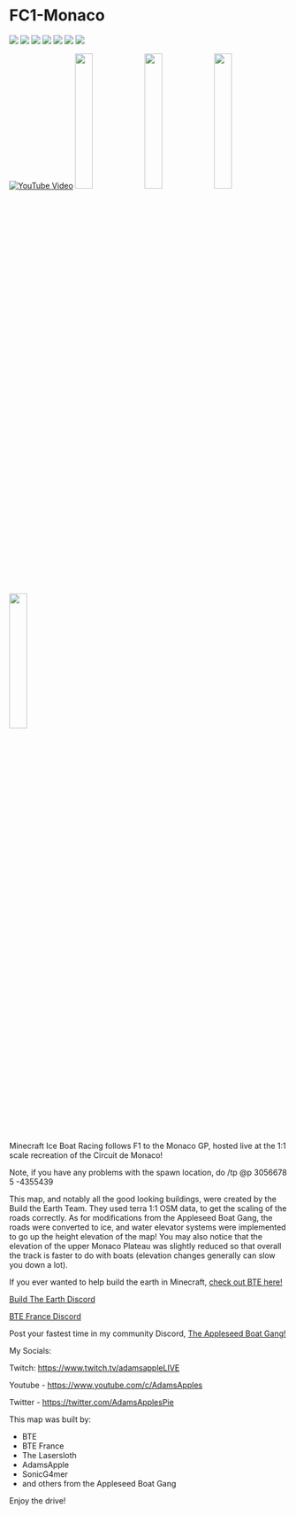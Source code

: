 # FC1-Monaco

[![][badge-dl]][dl-latest]
[![][badge-planetmc]][planetmc]
[![][badge-discord]][join-discord] 
[![][badge-patreon]][patreon]
[![][badge-youtube]][youtube]
[![][badge-twitch]][twitch]
[![][badge-twitter]][twitter]


[![YouTube Video][yt-thumbnail]][yt-vidlink]
<img src="https://user-images.githubusercontent.com/96582306/174669807-caee2865-2069-4874-9b50-cadbf9785211.png" width="25%"></img><img src="https://user-images.githubusercontent.com/96582306/174668860-72b2156a-3056-46a1-9d26-c34ac629bacc.png" width="25%"></img><img src="https://user-images.githubusercontent.com/96582306/174668940-d0a64c0c-6e84-4055-9e21-a466174392d0.png" width="25%"></img><img src="https://user-images.githubusercontent.com/96582306/174669025-82230444-5d23-4eb4-b1d4-921c1ab46007.png" width="25%"></img>



Minecraft Ice Boat Racing follows F1 to the Monaco GP, hosted live at the 1:1 scale recreation of the Circuit de Monaco!

Note, if you have any problems with the spawn location, do /tp @p 3056678 5 -4355439

This map, and notably all the good looking buildings, were created by the Build the Earth Team. They used terra 1:1 OSM data, to get the scaling of the roads correctly. As for modifications from the Appleseed Boat Gang, the roads were converted to ice, and water elevator systems were implemented to go up the height elevation of the map! You may also notice that the elevation of the upper Monaco Plateau was slightly reduced so that overall the track is faster to do with boats (elevation changes generally can slow you down a lot).

If you ever wanted to help build the earth in Minecraft, [check out BTE here!](buildtheearth.net)

[Build The Earth Discord](https://discord.com/invite/3mrQBYd)

[BTE France Discord](https://discord.com/invite/S8RuuqP)

Post your fastest time in my community Discord, [The Appleseed Boat Gang!][join-discord]

My Socials:

Twitch: https://www.twitch.tv/adamsappleLIVE

Youtube - https://www.youtube.com/c/AdamsApples

Twitter - https://twitter.com/AdamsApplesPie

This map was built by:
- BTE
- BTE France
- The Lasersloth
- AdamsApple
- SonicG4mer
- and others from the Appleseed Boat Gang


Enjoy the drive!



<!-- link refrences (repo-specific)-->
[dl-latest]: https://github.com/FormulaCraftOne/FC1-Monaco/releases/latest/download/FC1-Monaco.zip
[planetmc]: https://www.planetminecraft.com/project/f1-circuit-de-monaco-1-1-scale-ice-boat-racing-track/
[yt-vidlink]: https://www.youtube.com/watch?v=1cMaBU3LAT0
[yt-thumbnail]: https://img.youtube.com/vi/1cMaBU3LAT0/maxresdefault.jpg


<!-- link refrences (not repo-specific)-->
[dl-texture]:   https://github.com/FormulaCraftOne/FC1-TexturePack/releases/latest/download/FC1.TexturePack.zip
[join-discord]: https://discord.gg/paeBnG8Csd
[twitter]:      https://twitter.com/AdamsApplesPie
[twitch]:       https://www.twitch.tv/adamsapplelive
[youtube]:      https://www.youtube.com/c/AdamsApples
[patreon]:      https://www.patreon.com/AdamsApples

<!-- Shields.io Badge Images -->
[badge-dl]:       https://img.shields.io/badge/-Direct%20Downlod-brightgreen?style=for-the-badge
[badge-planetmc]: https://img.shields.io/badge/-PlanetMinecraft-blue?style=for-the-badge
[badge-discord]:  https://img.shields.io/discord/417802132733952010?label=&logo=Discord&style=social
[badge-twitter]:  https://img.shields.io/badge/--white?style=social&logo=twitter
[badge-twitch]:   https://img.shields.io/badge/--white?style=social&logo=twitch
[badge-youtube]:  https://img.shields.io/badge/--white?style=social&logo=youtube
[badge-patreon]:  https://img.shields.io/badge/--white?style=social&logo=patreon
